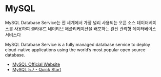 
# MySQL
MySQL Database Service는 전 세계에서 가장 널리 사용되는 오픈 소스 데이터베이스를 사용하여 클라우드 네이티브 애플리케이션을 배포하는 완전 관리형 데이터베이스 서비스다

MySQL Database Service is a fully managed database service to deploy cloud-native applications using the world’s most popular open source database.

* [MySQL Official Website](https://www.mysql.com/)
* [MySQL 5.7 - Quick Start](https://github.com/hansung-dev/Quick-Start/blob/main/MySQL/MySQL%205.7%20-%20Quick%20Start.md)
